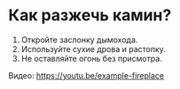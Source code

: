 # Как разжечь камин?

1. Откройте заслонку дымохода.
2. Используйте сухие дрова и растопку.
3. Не оставляйте огонь без присмотра.

Видео: https://youtu.be/example-fireplace

